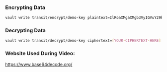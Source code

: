### Encrypting Data
```sh
vault write transit/encrypt/demo-key plaintext=IlRoaXMgaXMgb3VyIGVuY29kZWQgdGV4dCI=
```
### Decrypting Data
```sh
vault write transit/decrypt/demo-key ciphertext=[YOUR-CIPHERTEXT-HERE]
```
### Website Used During Video:

https://www.base64decode.org/
